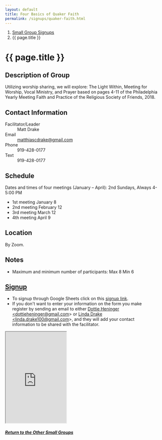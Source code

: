 ```yaml
---
layout: default
title: Four Basics of Quaker Faith
permalink: /signups/quaker-faith.html
---
```

<nav aria-label="breadcrumb">
  <ol class="breadcrumb">
      <li class="breadcrumb-item"><a class="noIcon" href="{{ site.baseurl }}/small-groups.html">Small Group Signups</a></li>
      <li class="breadcrumb-item active" aria-current="page">{{ page.title }}</li>
  </ol>
</nav>

# {{ page.title }}

## Description of Group

Utilizing worship sharing, we will explore: The Light 
Within, Meeting for Worship, Vocal Ministry, and Prayer based on pages 4-11 
of the Philadelphia Yearly Meeting Faith and Practice of the Religious 
Society of Friends, 2018.

## Contact Information
<dl> 
  <dt>Facilitator/Leader</dt>
  <dd>Matt Drake</dd>
  <dt>Email</dt>
  <dd><a href="mailto:matthiascdrake@gmail.com">matthiascdrake@gmail.com</a></dd>
  <dt>Phone</dt>
  <dd>919-428-0177</dd>
  <dt>Text</dt>
  <dd>919-428-0177</dd>
</dl>

## Schedule
Dates and times of four meetings (January – April): 2nd Sundays, Always 4-5:00 PM

- 1st meeting January 8
- 2nd meeting February 12
- 3rd meeting March 12
- 4th meeting April 9

## Location
By Zoom.

## Notes
- Maximum and minimum number of participants:  Max 8  Min 6

## [Signup](https://docs.google.com/spreadsheets/d/1A3CgMJGlLjviu48Qi3lx4--G72t2MsnQqIx53lJIwG0/edit?usp=sharing)
- To signup through Google Sheets click on this [signup link](https://docs.google.com/spreadsheets/d/1A3CgMJGlLjviu48Qi3lx4--G72t2MsnQqIx53lJIwG0/edit?usp=sharing).
- If you don't want to enter your information on the form you make register by 
  sending an email to either <a href='mailto:dottieheninger@gmail.com'>Dottie Heninger &lt;dottieheninger@gmail.com&gt;</a> or 
  <a href='mailto:linda.drake100@gmail.com'>Linda Drake &lt;linda.drake100@gmail.com&gt;</a>, and they will add 
  your contact information to be shared with the facilitator.

<div class="text-center">
  <iframe src="https://docs.google.com/spreadsheets/d/e/2PACX-1vS4Q2htRVc3i9F6DIKBz1K1ntA4YeMR8_rNGQgDM6FR0Co5zMKdioBNNmy3K7w32aZHIjgZyuYZKQv8/pubhtml?gid=198606566&amp;single=true&amp;widget=true&amp;headers=false&amp;range=A2:B10"
  width="200px"
  height="300px">
  </iframe>
</div>

<div class="text-center">
  <h5><a href="{{ site.baseurl }}/small-groups.html">Return to the Other Small Groups</a></h5>
</div>
